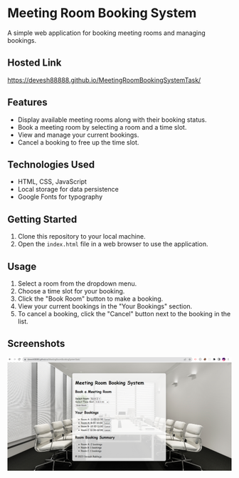 # Meeting Room Booking System

A simple web application for booking meeting rooms and managing bookings.

## Hosted Link

https://devesh88888.github.io/MeetingRoomBookingSystemTask/

## Features

- Display available meeting rooms along with their booking status.
- Book a meeting room by selecting a room and a time slot.
- View and manage your current bookings.
- Cancel a booking to free up the time slot.

## Technologies Used

- HTML, CSS, JavaScript
- Local storage for data persistence
- Google Fonts for typography

## Getting Started

1. Clone this repository to your local machine.
2. Open the `index.html` file in a web browser to use the application.

## Usage

1. Select a room from the dropdown menu.
2. Choose a time slot for your booking.
3. Click the "Book Room" button to make a booking.
4. View your current bookings in the "Your Bookings" section.
5. To cancel a booking, click the "Cancel" button next to the booking in the list.

## Screenshots

![Alt text](image.png)
